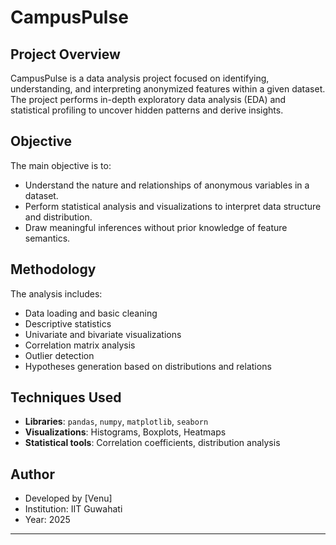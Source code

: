 
# CampusPulse

## Project Overview

CampusPulse is a data analysis project focused on identifying, understanding, and interpreting anonymized features within a given dataset. The project performs in-depth exploratory data analysis (EDA) and statistical profiling to uncover hidden patterns and derive insights.

## Objective

The main objective is to:
- Understand the nature and relationships of anonymous variables in a dataset.
- Perform statistical analysis and visualizations to interpret data structure and distribution.
- Draw meaningful inferences without prior knowledge of feature semantics.

##  Methodology

The analysis includes:
- Data loading and basic cleaning
- Descriptive statistics
- Univariate and bivariate visualizations
- Correlation matrix analysis
- Outlier detection
- Hypotheses generation based on distributions and relations

## Techniques Used

- **Libraries**: `pandas`, `numpy`, `matplotlib`, `seaborn`
- **Visualizations**: Histograms, Boxplots, Heatmaps
- **Statistical tools**: Correlation coefficients, distribution analysis


## Author

- Developed by [Venu]
- Institution: IIT Guwahati
- Year: 2025

---

